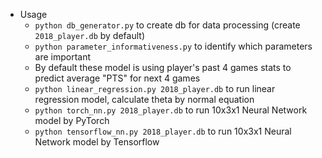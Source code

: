 * Usage
  * `python db_generator.py` to create db for data processing (create `2018_player.db` by default)
  * `python parameter_informativeness.py` to identify which parameters are important
  * By default these model is using player's past 4 games stats to predict average "PTS" for next 4 games
  * `python linear_regression.py 2018_player.db` to run linear regression model, calculate theta by normal equation
  * `python torch_nn.py 2018_player.db` to run 10x3x1 Neural Network model by PyTorch
  * `python tensorflow_nn.py 2018_player.db` to run 10x3x1 Neural Network model by Tensorflow

